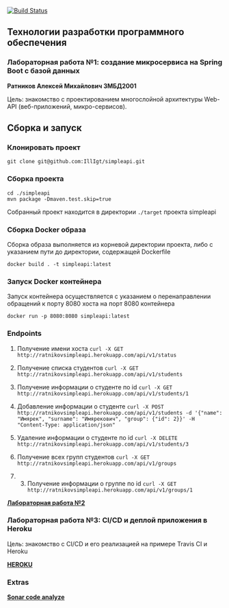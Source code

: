 [![Build Status](https://travis-ci.com/IllIgt/simpleapi.svg?branch=master)](https://travis-ci.com/IllIgt/simpleapi)

## Технологии разработки программного обеспечения

### Лабораторная работа №1: создание микросервиса на Spring Boot с базой данных

**Ратников Алексей Михайлович 3МБД2001**

Цель: знакомство с проектированием многослойной архитектуры Web-API (веб-приложений, микро-сервисов).

## Сборка и запуск

### Клонировать проект

`git clone git@github.com:IllIgt/simpleapi.git`

### Сборка проекта

```
cd ./simpleapi
mvn package -Dmaven.test.skip=true
```
Собранный проект находится в директории `./target` проекта simpleapi

### Сборка Docker образа
Сборка образа выполняется из корневой директории проекта, 
либо с указанием пути до директории,
содержащей Dockerfile

`docker build . -t simpleapi:latest`

### Запуск Docker контейнера
Запуск контейнера осуществляется с указанием 
о перенаправлении обращений к порту 8080 хоста 
на порт 8080 контейнера

`docker run -p 8080:8080 simpleapi:latest`

### Endpoints

1. Получение имени хоста `curl -X GET http://ratnikovsimpleapi.herokuapp.com/api/v1/status`

2. Получение списка студентов
`curl -X GET http://ratnikovsimpleapi.herokuapp.com/api/v1/students`

3. Получение информации о студенте по id
`curl -X GET http://ratnikovsimpleapi.herokuapp.com/api/v1/students/1`

4. Добавление информации о студенте
`curl -X POST http://ratnikovsimpleapi.herokuapp.com/api/v1/students -d '{"name": "Имярек", "surname": "Имярекович", "group": {"id": 2}}' -H "Content-Type: application/json"
`
5. Удаление информации о студенте по id
`curl -X DELETE http://ratnikovsimpleapi.herokuapp.com/api/v1/students/3`

6. Получение всех групп студентов
`curl -X GET http://ratnikovsimpleapi.herokuapp.com/api/v1/groups`

7. 3. Получение информации о группе по id
`curl -X GET http://ratnikovsimpleapi.herokuapp.com/api/v1/groups/1`

[**Лабораторная работа №2**](https://github.com/IllIgt/simpleapi/blob/master/Kubernetes.md)



### Лабораторная работа №3: CI/CD и деплой приложения в Heroku

Цель: знакомство с CI/CD и его реализацией на примере Travis CI и Heroku

[**HEROKU**](https://ratnikovsimpleapi.herokuapp.com/api/v1/status)

### Extras

[**Sonar code analyze**](https://sonarcloud.io/dashboard?id=IllIgt_simpleapi)